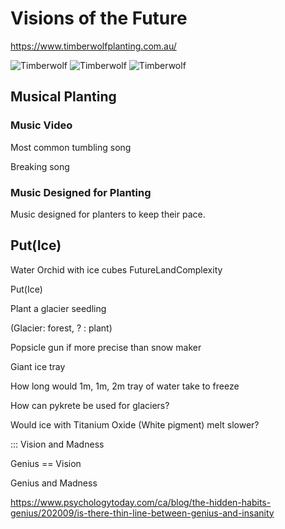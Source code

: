 # Visions of the Future

<https://www.timberwolfplanting.com.au/>

![Timberwolf](/Timberwolf_01.png)
![Timberwolf](/Timberwolf_02.png)
![Timberwolf](/Timberwolf_03.png)

## Musical Planting

### Music Video

Most common tumbling song

Breaking song

### Music Designed for Planting

Music designed for planters to keep their pace.

## Put(Ice)

Water Orchid with ice cubes
FutureLandComplexity

Put(Ice)

Plant a glacier seedling

(Glacier: forest, ? : plant)

Popsicle gun if more precise than snow maker

Giant ice tray

How long would 1m, 1m, 2m tray of water take to freeze

How can pykrete be used for glaciers?

Would ice with Titanium Oxide (White pigment) melt slower?

::: Vision and Madness

Genius == Vision

Genius and Madness

<https://www.psychologytoday.com/ca/blog/the-hidden-habits-genius/202009/is-there-thin-line-between-genius-and-insanity>

